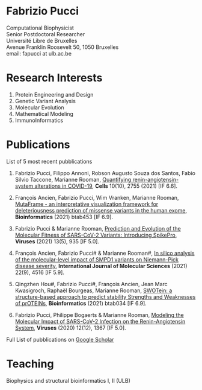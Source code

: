 # Fabrizio Pucci

Computational Biophysicist\
Senior Postdoctoral Researcher\
Université Libre de Bruxelles\
Avenue Franklin Roosevelt 50, 1050 Bruxelles\
email: fapucci at ulb.ac.be

# Research Interests

1. Protein Engineering and Design
2. Genetic Variant Analysis 
3. Molecular Evolution
4. Mathematical Modeling
5. ImmunoInformatics

# Publications 

List of 5 most recent pubblications

1. Fabrizio Pucci, Filippo Annoni, Robson Augusto Souza dos Santos, Fabio Silvio Taccone, Marianne Rooman, 
[Quantifying  renin-angiotensin-system alterations in COVID-19](https://www.mdpi.com/2073-4409/10/10/2755), **Cells** 10(10), 2755 (2021) [IF 6.6]. 

1. François Ancien, Fabrizio Pucci, Wim Vranken, Marianne Rooman, 
[MutaFrame - an interpretative visualization framework for deleteriousness prediction of missense variants in the human exome](https://academic.oup.com/bioinformatics/advance-article/doi/10.1093/bioinformatics/btab453/6308935), **Bioinformatics** (2021) btab453 [IF 6.9]. 

2. Fabrizio Pucci & Marianne Rooman, 
[Prediction and Evolution of the Molecular Fitness of SARS-CoV-2 Variants: Introducing SpikePro](https://www.mdpi.com/1999-4915/13/5/935), **Viruses** (2021) 13(5), 935 [IF 5.0]. 

3. François Ancien, Fabrizio Pucci# & Marianne Rooman#, 
[In silico analysis of the molecular-level impact of SMPD1 variants on Niemann-Pick disease severity](https://www.mdpi.com/1422-0067/22/9/4516), **International Journal of Molecular Sciences** (2021) 22(9), 4516 [IF 5.9]. 

4. Qingzhen Hou#, Fabrizio Pucci#, François Ancien, Jean Marc Kwasigroch, Raphaël Bourgeas, Marianne Rooman,
[SWOTein: a structure-based approach to predict stability Strengths and Weaknesses of prOTEINs](https://academic.oup.com/bioinformatics/advance-article-abstract/doi/10.1093/bioinformatics/btab034/6104845), **Bioinformatics** (2021) btab034 [IF 6.9]. 

5. Fabrizio Pucci, Philippe Bogaerts & Marianne Rooman,
[Modeling the Molecular Impact of SARS-CoV-2 Infection on the Renin-Angiotensin System](https://www.mdpi.com/1999-4915/12/12/1367),
**Viruses** (2020) 12(12), 1367 [IF 5.0]. 


Full List of pubblications on [Google Scholar](https://scholar.google.it/citations?user=ZkTBzvwAAAAJ&hl=it)


# Teaching 

Biophysics and structural bioinformatics I, II (ULB)

